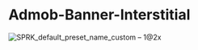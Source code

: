 # Admob-Banner-Interstitial



![SPRK_default_preset_name_custom – 1@2x](https://user-images.githubusercontent.com/51374446/132965870-d1049500-b3bc-407b-b236-36920a4b4a68.png)
